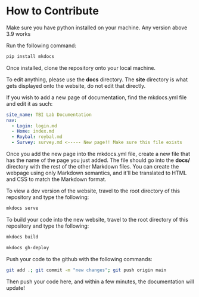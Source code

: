 # How to Contribute

Make sure you have python installed on your machine. Any version above 3.9 works

Run the following command:
```bash
pip install mkdocs
```
Once installed, clone the repository onto your local machine. 

To edit anything, please use the **docs** directory. The **site** directory is what gets displayed onto the website, do not edit that directly.

If you wish to add a new page of documentation, find the mkdocs.yml file and edit it as such:

```yaml
site_name: TBI Lab Documentation
nav:
  - Login: login.md
  - Home: index.md
  - Roybal: roybal.md
  - Survey: survey.md <----- New page!! Make sure this file exists

```

Once you add the new page into the mkdocs.yml file, create a new file that has the name of the page you just added. The file should go into the **docs/** directory with the rest of the other Markdown files. You can create the webpage using only Markdown semantics, and it'll be translated to HTML and CSS to match the Markdown format. 

To view a dev version of the website, travel to the root directory of this repository and type the following:

```bash
mkdocs serve
```

To build your code into the new website, travel to the root directory of this repository and type the following:

```bash
mkdocs build
```

```bash
mkdocs gh-deploy
```

Push your code to the github with the following commands:

```bash
git add .; git commit -m "new changes"; git push origin main
```

Then push your code here, and within a few minutes, the documentation will update!
